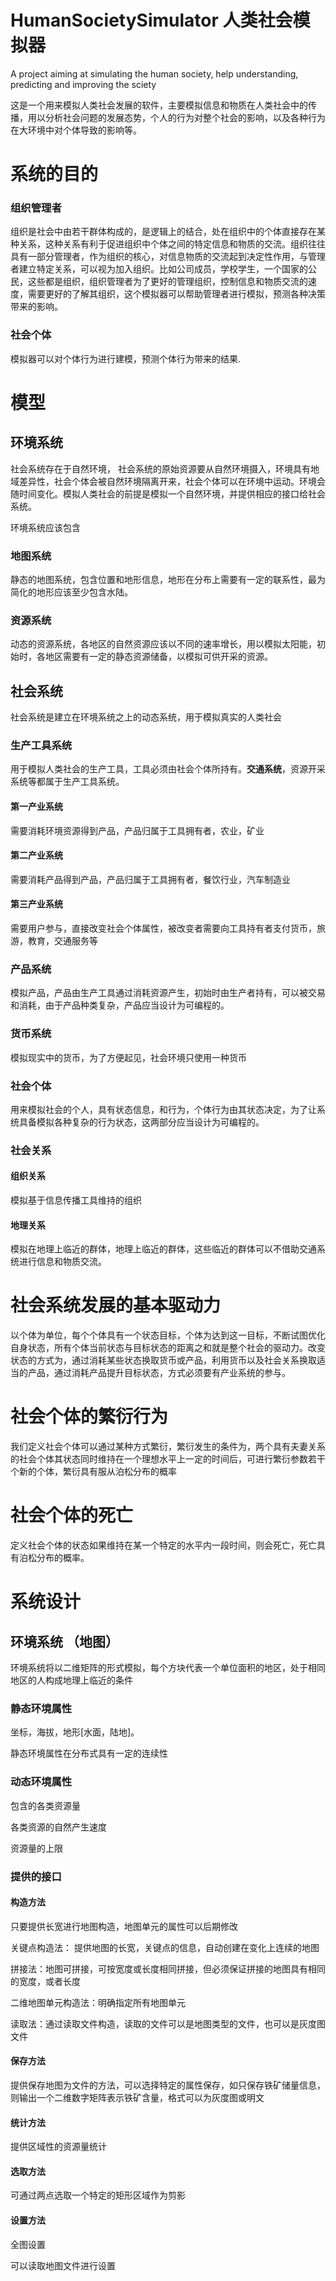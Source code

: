 # HumanSocietySimulator 人类社会模拟器
 A project aiming at simulating the human society, help understanding, predicting and improving the sciety

 这是一个用来模拟人类社会发展的软件，主要模拟信息和物质在人类社会中的传播，用以分析社会问题的发展态势，个人的行为对整个社会的影响，以及各种行为在大环境中对个体导致的影响等。

# 系统的目的

### 组织管理者

组织是社会中由若干群体构成的，是逻辑上的结合，处在组织中的个体直接存在某种关系，这种关系有利于促进组织中个体之间的特定信息和物质的交流。组织往往具有一部分管理者，作为组织的核心，对信息物质的交流起到决定性作用，与管理者建立特定关系，可以视为加入组织。比如公司成员，学校学生，一个国家的公民，这些都是组织，组织管理者为了更好的管理组织，控制信息和物质交流的速度，需要更好的了解其组织，这个模拟器可以帮助管理者进行模拟，预测各种决策带来的影响。

### 社会个体

模拟器可以对个体行为进行建模，预测个体行为带来的结果.

# 模型

## 环境系统

社会系统存在于自然环境， 社会系统的原始资源要从自然环境摄入，环境具有地域差异性，社会个体会被自然环境隔离开来，社会个体可以在环境中运动。环境会随时间变化。模拟人类社会的前提是模拟一个自然环境，并提供相应的接口给社会系统。

环境系统应该包含

### 地图系统

静态的地图系统，包含位置和地形信息，地形在分布上需要有一定的联系性，最为简化的地形应该至少包含水陆。


### 资源系统

动态的资源系统，各地区的自然资源应该以不同的速率增长，用以模拟太阳能，初始时，各地区需要有一定的静态资源储备，以模拟可供开采的资源。 


## 社会系统

社会系统是建立在环境系统之上的动态系统，用于模拟真实的人类社会

### 生产工具系统

用于模拟人类社会的生产工具，工具必须由社会个体所持有。**交通系统**，资源开采系统等都属于生产工具系统。

#### 第一产业系统

需要消耗环境资源得到产品，产品归属于工具拥有者，农业，矿业

#### 第二产业系统

需要消耗产品得到产品，产品归属于工具拥有者，餐饮行业，汽车制造业

#### 第三产业系统

需要用户参与，直接改变社会个体属性，被改变者需要向工具持有者支付货币，旅游，教育，交通服务等

### 产品系统

模拟产品，产品由生产工具通过消耗资源产生，初始时由生产者持有，可以被交易和消耗，由于产品种类复杂，产品应当设计为可编程的。

### 货币系统

模拟现实中的货币，为了方便起见，社会环境只使用一种货币

### 社会个体

用来模拟社会的个人，具有状态信息，和行为，个体行为由其状态决定，为了让系统具备模拟各种复杂的行为状态，这两部分应当设计为可编程的。

### 社会关系


#### 组织关系

模拟基于信息传播工具维持的组织

#### 地理关系

模拟在地理上临近的群体，地理上临近的群体，这些临近的群体可以不借助交通系统进行信息和物质交流。

# 社会系统发展的基本驱动力

以个体为单位，每个个体具有一个状态目标，个体为达到这一目标，不断试图优化自身状态，所有个体当前状态与目标状态的距离之和就是整个社会的驱动力。改变状态的方式为，通过消耗某些状态换取货币或产品，利用货币以及社会关系换取适当的产品，通过消耗产品提升目标状态，方式必须要有产业系统的参与。

# 社会个体的繁衍行为

我们定义社会个体可以通过某种方式繁衍，繁衍发生的条件为，两个具有夫妻关系的社会个体其状态同时维持在一个理想水平上一定的时间后，可进行繁衍参数若干个新的个体，繁衍具有服从泊松分布的概率

# 社会个体的死亡

定义社会个体的状态如果维持在某一个特定的水平内一段时间，则会死亡，死亡具有泊松分布的概率。


# 系统设计

## 环境系统 （地图）

环境系统将以二维矩阵的形式模拟，每个方块代表一个单位面积的地区，处于相同地区的人构成地理上临近的条件

### 静态环境属性

坐标，海拔，地形[水面，陆地]。

静态环境属性在分布式具有一定的连续性

### 动态环境属性

包含的各类资源量

各类资源的自然产生速度

资源量的上限

### 提供的接口

#### 构造方法

只要提供长宽进行地图构造，地图单元的属性可以后期修改

关键点构造法： 提供地图的长宽，关键点的信息，自动创建在变化上连续的地图

拼接法：地图可拼接，可按宽度或长度相同拼接，但必须保证拼接的地图具有相同的宽度，或者长度

二维地图单元构造法：明确指定所有地图单元

读取法：通过读取文件构造，读取的文件可以是地图类型的文件，也可以是灰度图文件

#### 保存方法

提供保存地图为文件的方法，可以选择特定的属性保存，如只保存铁矿储量信息，则输出一个二维数字矩阵表示铁矿含量，格式可以为灰度图或明文

#### 统计方法

提供区域性的资源量统计

#### 选取方法

可通过两点选取一个特定的矩形区域作为剪影

#### 设置方法

全图设置

可以读取地图文件进行设置